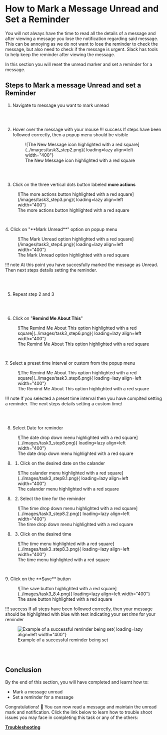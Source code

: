 # How to Mark a Message Unread and Set a Reminder
You will not always have the time to read all the details of a message and after viewing a message you lose the notification regarding said message. This can be annoying as we do not want to lose the reminder to check the message, but also need to check if the message is urgent. Slack has tools to help keep the reminder after viewing the message. 

In this section you will reset the unread marker and set a reminder for a message.

## Steps to Mark a message Unread and set a Reminder


1. Navigate to message you want to mark unread
<pre>


</pre>
2. Hover over the message with your mouse
!!! success
    If steps have been followed correctly, then a popup menu should be visible
    <figure markdown="span">
        ![The New Message icon highlighted with a red square](../images/task3_step2.png){ loading=lazy align=left width="400"}
    <figcaption> The New Message icon highlighted with a red square</figcaption>
    </figure>
<pre>


</pre>
3. Click on the three vertical dots button labeled **more actions**
 <figure markdown="span">
    ![The more actions button highlighted with a red square](/images/task3_step3.png){ loading=lazy align=left width="400"}
    <figcaption> The more actions button highlighted with a red square</figcaption>
    </figure>
<pre>


</pre>
4. Click on "**Mark Unread**" option on popup menu
<figure markdown="span">
    ![The Mark Unread option highlighted with a red square](/images/task3_step4.png){ loading=lazy align=left width="400"}
    <figcaption> The Mark Unread option highlighted with a red square</figcaption>
</figure>

!!! note
    At this point you have succesfully marked the message as Unread. Then next steps details setting the reminder.
    
<pre>


</pre>
5. Repeat step 2 and 3
<pre>


</pre>
6. Click on "**Remind Me About This**" 
<figure markdown="span">
    ![The Remind Me About This option highlighted with a red square](../images/task3_step6.png){ loading=lazy align=left width="400"}
    <figcaption> The Remind Me About This option highlighted with a red square</figcaption>
</figure>
<pre>


</pre>
7. Select a preset time interval or custom from the popup menu
<figure markdown="span">
    ![The Remind Me About This option highlighted with a red square](../images/task3_step6.png){ loading=lazy align=left width="400"}
    <figcaption> The Remind Me About This option highlighted with a red square</figcaption>
</figure>

!!! note
    If you selected a preset time interval then you have complted setting a reminder. The next steps details setting a custom time/
<pre>


</pre>
8. Select Date for reminder
<figure markdown="span">
    ![The date drop down menu highlighted with a red square](../images/task3_step8.png){ loading=lazy align=left width="400"}
    <figcaption> The date drop down menu highlighted with a red square</figcaption>
</figure>

8. 1. Click on the desired date on the calander
<figure markdown="span">
    ![The calander menu highlighted with a red square](../images/task3_step8.1.png){ loading=lazy align=left width="400"}
    <figcaption> The calander menu highlighted with a red square</figcaption>
</figure>

8. 2. Select the time for the reminder
<figure markdown="span">
    ![The time drop down menu highlighted with a red square](../images/task3_step8.2.png){ loading=lazy align=left width="400"}
    <figcaption> The time drop down menu highlighted with a red square</figcaption>
</figure>

8. 3. Click on the desired time
<figure markdown="span">
    ![The time menu highlighted with a red square](../images/task3_step8.3.png){ loading=lazy align=left width="400"}
    <figcaption> The time menu highlighted with a red square</figcaption>
</figure>
<pre>


</pre>
9. Click on the **Save** button
<figure markdown="span">
    ![The save button highlighted with a red square](../images/task3_8.4.png){ loading=lazy align=left width="400"}
    <figcaption> The save button highlighted with a red square</figcaption>
</figure>

!!! success
    If all steps have been followed correctly, then your message should be highlighted with blue with text indicating your  set *time* for your reminder
    <figure markdown="span">
    ![Example of a successful reminder being set](../images/task3_on_success.png){ loading=lazy align=left width="400"}
    <figcaption>Example of a successful reminder being set</figcaption>
    </figure>
<pre>


</pre>
## Conclusion
By the end of this section, you will have completed and learnt how to:

- Mark a message unread
- Set a reminder for a message

Congratulations! 🎉 You can now read a message and maintain the unread mark and notification. Click the link below to learn how to trouble shoot issues you may face in completing this task or any of the others:

**[Troubleshooting](trouble.md)**